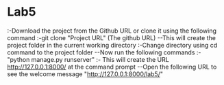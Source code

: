 # Lab5
:-Download the project from the Github URL or clone it using the following command
:-git clone "Project URL" (The github URL)
--This will create the project folder in the current working directory
:-Change directory using cd command to the project folder
--Now run the following commands
:- "python manage.py runserver"
:- This will create the URL http://127.0.0.1:8000/ at the command prompt
--Open the following URL to see the welcome message
"http://127.0.0.1:8000/lab5/"

